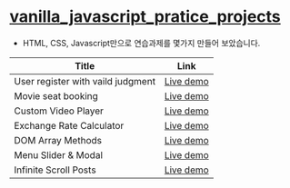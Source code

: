 # [vanilla_javascript_pratice_projects](https://www.udemy.com/course/web-projects-with-vanilla-javascript/)
+ HTML, CSS, Javascript만으로 연습과제를 몇가지 만들어 보았습니다.  

| Title|Link|
|-|-|
| User register with vaild judgment|<a href='https://codepen.io/kim7720/pen/LYQNbRd'>Live demo</a> |
|Movie seat booking|<a href='https://codepen.io/kim7720/pen/OJQNKwE'>Live demo </a>|
|Custom Video Player|<a href = 'https://codepen.io/kim7720/pen/ExQWgRe'>Live demo</a>|
|Exchange Rate Calculator|<a href = 'https://codepen.io/kim7720/pen/bGLWGxZ'>Live demo</a> |
|DOM Array Methods |<a href='https://codepen.io/kim7720/pen/abqwwRN'>Live demo</a> |
|Menu Slider & Modal |<a href='https://codepen.io/kim7720/pen/jOZwgZO'> Live demo </a> |
|Infinite Scroll Posts |<a href='https://codepen.io/kim7720/pen/vYdpYjB'> Live demo </a> |
